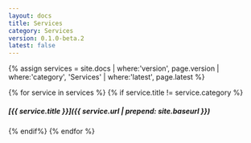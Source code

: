 ```yaml
---
layout: docs
title: Services
category: Services
version: 0.1.0-beta.2
latest: false
---
```


{% assign services = site.docs | where:'version', page.version | where:'category', 'Services' | where:'latest', page.latest %}

{% for service in services %}
{% if service.title != service.category %}
##### [{{ service.title }}]({{ service.url | prepend: site.baseurl }})
{% endif%}
{% endfor %}
